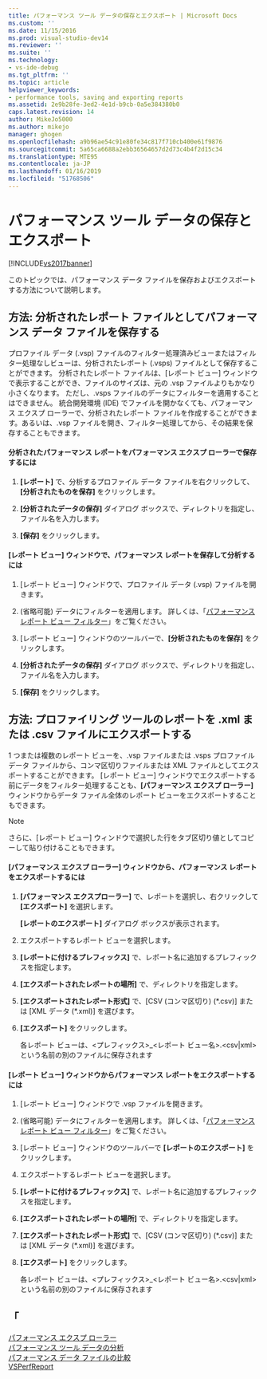 ```yaml
---
title: パフォーマンス ツール データの保存とエクスポート | Microsoft Docs
ms.custom: ''
ms.date: 11/15/2016
ms.prod: visual-studio-dev14
ms.reviewer: ''
ms.suite: ''
ms.technology:
- vs-ide-debug
ms.tgt_pltfrm: ''
ms.topic: article
helpviewer_keywords:
- performance tools, saving and exporting reports
ms.assetid: 2e9b28fe-3ed2-4e1d-b9cb-0a5e384380b0
caps.latest.revision: 14
author: MikeJo5000
ms.author: mikejo
manager: ghogen
ms.openlocfilehash: a9b96ae54c91e80fe34c817f710cb400e61f9876
ms.sourcegitcommit: 5a65ca6688a2ebb36564657d2d73c4b4f2d15c34
ms.translationtype: MTE95
ms.contentlocale: ja-JP
ms.lasthandoff: 01/16/2019
ms.locfileid: "51768506"
---
```

# <a name="saving-and-exporting-performance-tools-data"></a>パフォーマンス ツール データの保存とエクスポート
[!INCLUDE[vs2017banner](../includes/vs2017banner.md)]

このトピックでは、パフォーマンス データ ファイルを保存およびエクスポートする方法について説明します。  
  
##  <a name="BKMK_Save_Profiler_Data_Files_As_Analyzed_Report_Files"></a>方法: 分析されたレポート ファイルとしてパフォーマンス データ ファイルを保存する  
 プロファイル データ (.vsp) ファイルのフィルター処理済みビューまたはフィルター処理なしビューは、分析されたレポート (.vsps) ファイルとして保存することができます。 分析されたレポート ファイルは、[レポート ビュー] ウィンドウで表示することができ、ファイルのサイズは、元の .vsp ファイルよりもかなり小さくなります。 ただし、.vsps ファイルのデータにフィルターを適用することはできません。 統合開発環境 (IDE) でファイルを開かなくても、パフォーマンス エクスプ ローラーで、分析されたレポート ファイルを作成することができます。あるいは、.vsp ファイルを開き、フィルター処理してから、その結果を保存することもできます。  
  
#### <a name="to-save-an-analyzed-performance-report-from-the-performance-explorer"></a>分析されたパフォーマンス レポートをパフォーマンス エクスプ ローラーで保存するには  
  
1.  **[レポート]** で、分析するプロファイル データ ファイルを右クリックして、**[分析されたものを保存]** をクリックします。  
  
2.  **[分析されたデータの保存]** ダイアログ ボックスで、ディレクトリを指定し、ファイル名を入力します。  
  
3.  **[保存]** をクリックします。  
  
#### <a name="to-save-an-analyzed-performance-report-from-the-report-view-window"></a>[レポート ビュー] ウィンドウで、パフォーマンス レポートを保存して分析するには  
  
1.  [レポート ビュー] ウィンドウで、プロファイル データ (.vsp) ファイルを開きます。  
  
2.  (省略可能) データにフィルターを適用します。 詳しくは、「[パフォーマンス レポート ビュー フィルター](../profiling/performance-report-view-filter.md)」をご覧ください。  
  
3.  [レポート ビュー] ウィンドウのツールバーで、**[分析されたものを保存]** をクリックします。  
  
4.  **[分析されたデータの保存]** ダイアログ ボックスで、ディレクトリを指定し、ファイル名を入力します。  
  
5.  **[保存]** をクリックします。  
  
## <a name="how-to-export-profiling-tools-reports-to-an-xml-or-csv-file"></a>方法: プロファイリング ツールのレポートを .xml または .csv ファイルにエクスポートする  
 1 つまたは複数のレポート ビューを、.vsp ファイルまたは .vsps プロファイル データ ファイルから、コンマ区切りファイルまたは XML ファイルとしてエクスポートすることができます。 [レポート ビュー] ウィンドウでエクスポートする前にデータをフィルター処理することも、**[パフォーマンス エクスプ ローラー]** ウィンドウからデータ ファイル全体のレポート ビューをエクスポートすることもできます。  
  
> [!NOTE]
>  さらに、[レポート ビュー] ウィンドウで選択した行をタブ区切り値としてコピーして貼り付けることもできます。  
  
#### <a name="to-export-performance-reports-from-the-performance-explorer-window"></a>[パフォーマンス エクスプ ローラー] ウィンドウから、パフォーマンス レポートをエクスポートするには  
  
1.  **[パフォーマンス エクスプローラー]** で、レポートを選択し、右クリックして **[エクスポート]** を選択します。  
  
     **[レポートのエクスポート]** ダイアログ ボックスが表示されます。  
  
2.  エクスポートするレポート ビューを選択します。  
  
3.  **[レポートに付けるプレフィックス]** で、レポート名に追加するプレフィックスを指定します。  
  
4.  **[エクスポートされたレポートの場所]** で、ディレクトリを指定します。  
  
5.  **[エクスポートされたレポート形式]** で、[CSV (コンマ区切り) (*.csv)] または [XML データ (\*.xml)] を選びます。  
  
6.  **[エクスポート]** をクリックします。  
  
     各レポート ビューは、\<プレフィックス>_\<レポート ビュー名>.\<csv&#124;xml> という名前の別のファイルに保存されます  
  
#### <a name="to-export-performance-reports-from-the-report-view-window"></a>[レポート ビュー] ウィンドウからパフォーマンス レポートをエクスポートするには  
  
1.  [レポート ビュー] ウィンドウで .vsp ファイルを開きます。  
  
2.  (省略可能) データにフィルターを適用します。 詳しくは、「[パフォーマンス レポート ビュー フィルター](../profiling/performance-report-view-filter.md)」をご覧ください。  
  
3.  [レポート ビュー] ウィンドウのツールバーで **[レポートのエクスポート]** をクリックします。  
  
4.  エクスポートするレポート ビューを選択します。  
  
5.  **[レポートに付けるプレフィックス]** で、レポート名に追加するプレフィックスを指定します。  
  
6.  **[エクスポートされたレポートの場所]** で、ディレクトリを指定します。  
  
7.  **[エクスポートされたレポート形式]** で、[CSV (コンマ区切り) (*.csv)] または [XML データ (\*.xml)] を選びます。  
  
8.  **[エクスポート]** をクリックします。  
  
     各レポート ビューは、\<プレフィックス>_\<レポート ビュー名>.\<csv&#124;xml> という名前の別のファイルに保存されます  
  
## <a name="see-also"></a>「  
 [パフォーマンス エクスプ ローラー](../profiling/performance-explorer.md)   
 [パフォーマンス ツール データの分析](../profiling/analyzing-performance-tools-data.md)   
 [パフォーマンス データ ファイルの比較](../profiling/comparing-performance-data-files.md)   
 [VSPerfReport](../profiling/vsperfreport.md)



